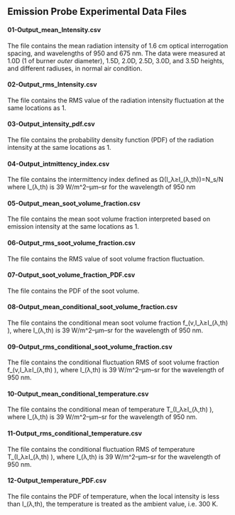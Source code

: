 ## Emission Probe Experimental Data Files

#### 01-Output_mean_Intensity.csv
The file contains the mean radiation intensity of 1.6 cm optical interrogation spacing, and wavelengths of 950 and 675 nm. The data were measured at 1.0D (1 of burner *outer* diameter), 1.5D, 2.0D, 2.5D, 3.0D, and 3.5D heights, and different radiuses, in normal air condition.

#### 02-Output_rms_Intensity.csv
The file contains the RMS value of the radiation intensity fluctuation at the same locations as 1.

#### 03-Output_intensity_pdf.csv
The file contains the probability density function (PDF) of the radiation intensity at the same locations as 1.

#### 04-Output_intmittency_index.csv
The file contains the intermittency index defined as
Ω(I_λ≥I_(λ,th))=N_s/N
where I_(λ,th) is 39 W/m^2–μm–sr  for the wavelength of 950 nm

#### 05-Output_mean_soot_volume_fraction.csv
The file contains the mean soot volume fraction interpreted based on emission intensity at the same locations as 1.

#### 06-Output_rms_soot_volume_fraction.csv
The file contains the RMS value of soot volume fraction fluctuation.

#### 07-Output_soot_volume_fraction_PDF.csv
The file contains the PDF of the soot volume.

#### 08-Output_mean_conditional_soot_volume_fraction.csv
The file contains the conditional mean soot volume fraction f_(v,I_λ≥I_(λ,th) ), where I_(λ,th) is 39 W/m^2–μm–sr  for the wavelength of 950 nm.

#### 09-Output_rms_conditional_soot_volume_fraction.csv
The file contains the conditional fluctuation RMS of soot volume fraction f_(v,I_λ≥I_(λ,th) ), where I_(λ,th) is 39 W/m^2–μm–sr  for the wavelength of 950 nm.

#### 10-Output_mean_conditional_temperature.csv
The file contains the conditional mean of temperature T_(I_λ≥I_(λ,th) ), where I_(λ,th) is 39 W/m^2–μm–sr  for the wavelength of 950 nm.

#### 11-Output_rms_conditional_temperature.csv
The file contains the conditional fluctuation RMS of temperature T_(I_λ≥I_(λ,th) ), where I_(λ,th) is 39 W/m^2–μm–sr  for the wavelength of 950 nm.

#### 12-Output_temperature_PDF.csv
The file contains the PDF of temperature, when the local intensity is less than I_(λ,th), the temperature is treated as the ambient value, i.e. 300 K.



